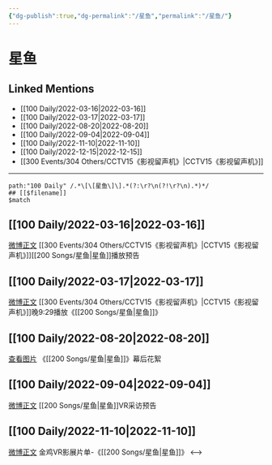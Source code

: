 ```yaml
---
{"dg-publish":true,"dg-permalink":"/星鱼","permalink":"/星鱼/"}
---
```


# 星鱼

## Linked Mentions
- [[100 Daily/2022-03-16\|2022-03-16]]
- [[100 Daily/2022-03-17\|2022-03-17]]
- [[100 Daily/2022-08-20\|2022-08-20]]
- [[100 Daily/2022-09-04\|2022-09-04]]
- [[100 Daily/2022-11-10\|2022-11-10]]
- [[100 Daily/2022-12-15\|2022-12-15]]
- [[300 Events/304 Others/CCTV15《影视留声机》\|CCTV15《影视留声机》]]


---

```expander
path:"100 Daily" /.*\[\[星鱼\]\].*(?:\r?\n(?!\r?\n).*)*/
## [[$filename]]
$match
```
## [[100 Daily/2022-03-16\|2022-03-16]]
[微博正文](https://m.weibo.cn/7738477510/4747687071582426) [[300 Events/304 Others/CCTV15《影视留声机》\|CCTV15《影视留声机》]][[200 Songs/星鱼\|星鱼]]播放预告
## [[100 Daily/2022-03-17\|2022-03-17]]
[微博正文](https://weibo.com/detail/4748131147448711) [[300 Events/304 Others/CCTV15《影视留声机》\|CCTV15《影视留声机》]]晚9:29播放《[[200 Songs/星鱼\|星鱼]]》
## [[100 Daily/2022-08-20\|2022-08-20]]
[查看图片](https://wx1.sinaimg.cn/large/0088n2Pggy1h5e6bb1syzj30ku112wgx.jpg) 《[[200 Songs/星鱼\|星鱼]]》幕后花絮
## [[100 Daily/2022-09-04\|2022-09-04]]
[微博正文](https://m.weibo.cn/7738477510/4810055202111500) [[200 Songs/星鱼\|星鱼]]VR采访预告
## [[100 Daily/2022-11-10\|2022-11-10]]
[微博正文](http://weibo.com/2715305503/MdDQd9taU) 金鸡VR影展片单-《[[200 Songs/星鱼\|星鱼]]》
<-->